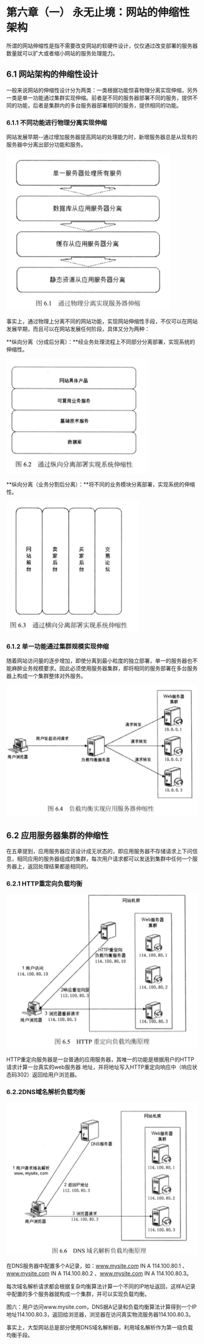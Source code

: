 # 第六章（一） 永无止境：网站的伸缩性架构
所谓的网站伸缩性是指不需要改变网站的软硬件设计，仅仅通过改变部署的服务器数量就可以扩大或者缩小网站的服务处理能力。
## 6.1 网站架构的伸缩性设计 ##
一般来说网站的伸缩性设计分为两类：一类根据功能惊喜物理分离实现伸缩，另外一类是单一功能通过集群实现伸缩。前者是不同的服务器部署不同的服务，提供不同的功能，后者是集群内的多台服务器部署相同的服务，提供相同的功能。
### 6.1.1 不同功能进行物理分离实现伸缩 ###
网站发展早期--通过增加服务器提高网站的处理能力时，新增服务器总是从现有的服务器中分离出部分功能和服务。

![](img/z6.1.png)

事实上，通过物理上分离不同的网站功能，实现网站伸缩性手段，不仅可以在网站发展早期，而且可以在网站发展任何阶段，具体又分为两种：

**纵向分离（分成后分离）：**经业务处理流程上不同部分分离部署，实现系统的伸缩性。

![](img/z6.2.png)

**纵向分离（业务分割后分离）：**将不同的业务模块分离部署，实现系统的伸缩性。

![](img/z6.3.png)
### 6.1.2 单一功能通过集群规模实现伸缩 ###
随着网站访问量的逐步增加，即使分离到最小粒度的独立部署，单一的服务器也不能麻醉业务规模要求。因此必须使用服务器集群，即将相同的服务部署在多台服务器上构成一个集群整体对外服务。

![](img/z6.4.png)
## 6.2 应用服务器集群的伸缩性 ##
在五章提到，应用服务器应该设计成无状态的，即应用服务器不存储请求上下问信息，相同应用的服务器组成的集群，每次用户请求都可以发送到集群中任何一个服务器上，返回处理结果都是相同的。
### 6.2.1 HTTP重定向负载均衡 ###
![](img/z6.5.png)

HTTP重定向服务器是一台普通的应用服务器，其唯一的功能是根据用户的HTTP请求计算一台真实的web服务器 地址，并将地址写入HTTP重定向响应中（响应状态码302）返回给用户浏览器。
### 6.2.2DNS域名解析负载均衡 ###
![](img/z6.6.png)

在DNS服务器中配置多个A记录，如：www.mysite.com IN A 114.100.80.1 、www.mysite.com IN A 114.100.80.2 、www.mysite.com IN A 114.100.80.3。

每次域名解析请求都会根据复杂均衡算法计算一个不同的IP地址返回，这样A记录中配置的多个服务器就构成一个集群，并可以实现负载均衡。

图六：用户访问www.mysite.com，DNS据A记录和负载均衡算法计算得到一个IP地址114.100.80.3，返回给浏览器，浏览器在访问真实物流服务器114.100.80.3。

事实上，大型网站总是部分使用DNS域名解析器，利用域名解析作为第一级负载均衡手段。